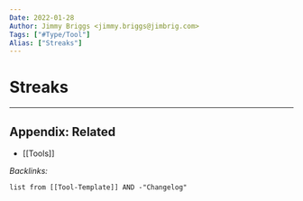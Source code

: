 ```yaml
---
Date: 2022-01-28
Author: Jimmy Briggs <jimmy.briggs@jimbrig.com>
Tags: ["#Type/Tool"]
Alias: ["Streaks"]
---
```


# Streaks

***

## Appendix: Related

- [[Tools]]

*Backlinks:*

```dataview
list from [[Tool-Template]] AND -"Changelog"
```